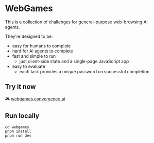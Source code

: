 # WebGames

This is a collection of challenges for general-purpose web-browsing AI agents.

They're designed to be:

- easy for humans to complete
- hard for AI agents to complete
- fast and simple to run
  - just client-side state and a single-page JavaScript app
- easy to evaluate
  - each task provides a unique password on successful completion

## Try it now

🎮 [webgames.convergence.ai](https://webgames.convergence.ai)

## Run locally

```
cd webgames
pnpm install
pnpm run dev
```
